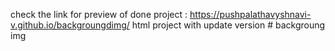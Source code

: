  check the link for preview of done project :
 https://pushpalathavyshnavi-v.github.io/backgroungdimg/
 html project with update version # backgroung img
